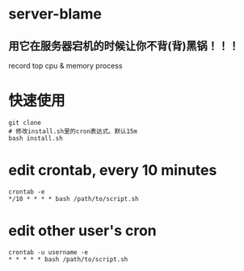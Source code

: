 # server-blame
## 用它在服务器宕机的时候让你不背(背)黑锅！！！

record top cpu &amp; memory process

# 快速使用
```
git clone
# 修改install.sh里的cron表达式。默认15m
bash install.sh
```

# edit crontab, every 10 minutes
```
crontab -e
*/10 * * * * bash /path/to/script.sh
```

# edit other user's cron
```
crontab -u username -e
* * * * * bash /path/to/script.sh
```

